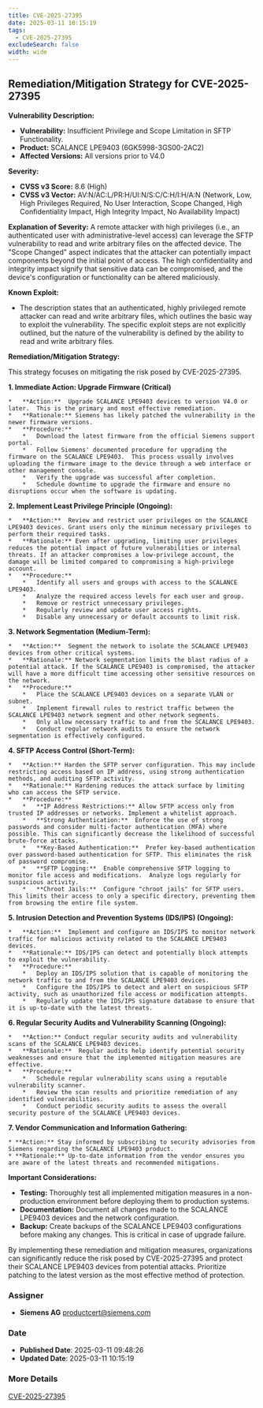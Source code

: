 ```yaml
---
title: CVE-2025-27395
date: 2025-03-11 10:15:19
tags:
  - CVE-2025-27395
excludeSearch: false
width: wide
---
```


## Remediation/Mitigation Strategy for CVE-2025-27395

**Vulnerability Description:**

*   **Vulnerability:** Insufficient Privilege and Scope Limitation in SFTP Functionality.
*   **Product:** SCALANCE LPE9403 (6GK5998-3GS00-2AC2)
*   **Affected Versions:** All versions prior to V4.0

**Severity:**

*   **CVSS v3 Score:** 8.6 (High)
*   **CVSS v3 Vector:** AV:N/AC:L/PR:H/UI:N/S:C/C:H/I:H/A:N (Network, Low, High Privileges Required, No User Interaction, Scope Changed, High Confidentiality Impact, High Integrity Impact, No Availability Impact)

**Explanation of Severity:**  A remote attacker with high privileges (i.e., an authenticated user with administrative-level access) can leverage the SFTP vulnerability to read and write arbitrary files on the affected device. The "Scope Changed" aspect indicates that the attacker can potentially impact components beyond the initial point of access.  The high confidentiality and integrity impact signify that sensitive data can be compromised, and the device's configuration or functionality can be altered maliciously.

**Known Exploit:**

*   The description states that an authenticated, highly privileged remote attacker can read and write arbitrary files, which outlines the basic way to exploit the vulnerability. The specific exploit steps are not explicitly outlined, but the nature of the vulnerability is defined by the ability to read and write arbitrary files.

**Remediation/Mitigation Strategy:**

This strategy focuses on mitigating the risk posed by CVE-2025-27395.

**1.  Immediate Action: Upgrade Firmware (Critical)**

    *   **Action:**  Upgrade SCALANCE LPE9403 devices to version V4.0 or later.  This is the primary and most effective remediation.
    *   **Rationale:** Siemens has likely patched the vulnerability in the newer firmware versions.
    *   **Procedure:**
        *   Download the latest firmware from the official Siemens support portal.
        *   Follow Siemens' documented procedure for upgrading the firmware on the SCALANCE LPE9403.  This process usually involves uploading the firmware image to the device through a web interface or other management console.
        *   Verify the upgrade was successful after completion.
        *   Schedule downtime to upgrade the firmware and ensure no disruptions occur when the software is updating.

**2.  Implement Least Privilege Principle (Ongoing):**

    *   **Action:**  Review and restrict user privileges on the SCALANCE LPE9403 devices. Grant users only the minimum necessary privileges to perform their required tasks.
    *   **Rationale:** Even after upgrading, limiting user privileges reduces the potential impact of future vulnerabilities or internal threats. If an attacker compromises a low-privilege account, the damage will be limited compared to compromising a high-privilege account.
    *   **Procedure:**
        *   Identify all users and groups with access to the SCALANCE LPE9403.
        *   Analyze the required access levels for each user and group.
        *   Remove or restrict unnecessary privileges.
        *   Regularly review and update user access rights.
        *   Disable any unnecessary or default accounts to limit risk.

**3.  Network Segmentation (Medium-Term):**

    *   **Action:**  Segment the network to isolate the SCALANCE LPE9403 devices from other critical systems.
    *   **Rationale:** Network segmentation limits the blast radius of a potential attack. If the SCALANCE LPE9403 is compromised, the attacker will have a more difficult time accessing other sensitive resources on the network.
    *   **Procedure:**
        *   Place the SCALANCE LPE9403 devices on a separate VLAN or subnet.
        *   Implement firewall rules to restrict traffic between the SCALANCE LPE9403 network segment and other network segments.
        *   Only allow necessary traffic to and from the SCALANCE LPE9403.
        *   Conduct regular network audits to ensure the network segmentation is effectively configured.

**4.  SFTP Access Control (Short-Term):**

    *   **Action:** Harden the SFTP server configuration. This may include restricting access based on IP address, using strong authentication methods, and auditing SFTP activity.
    *   **Rationale:** Hardening reduces the attack surface by limiting who can access the SFTP service.
    *   **Procedure:**
        *   **IP Address Restrictions:** Allow SFTP access only from trusted IP addresses or networks. Implement a whitelist approach.
        *   **Strong Authentication:**  Enforce the use of strong passwords and consider multi-factor authentication (MFA) where possible. This can significantly decrease the likelihood of successful brute-force attacks.
        *   **Key-Based Authentication:**  Prefer key-based authentication over password-based authentication for SFTP. This eliminates the risk of password compromise.
        *   **SFTP Logging:**  Enable comprehensive SFTP logging to monitor file access and modifications.  Analyze logs regularly for suspicious activity.
        *   **Chroot Jails:**  Configure "chroot jails" for SFTP users. This limits their access to only a specific directory, preventing them from browsing the entire file system.

**5.  Intrusion Detection and Prevention Systems (IDS/IPS) (Ongoing):**

    *   **Action:**  Implement and configure an IDS/IPS to monitor network traffic for malicious activity related to the SCALANCE LPE9403 devices.
    *   **Rationale:** IDS/IPS can detect and potentially block attempts to exploit the vulnerability.
    *   **Procedure:**
        *   Deploy an IDS/IPS solution that is capable of monitoring the network traffic to and from the SCALANCE LPE9403 devices.
        *   Configure the IDS/IPS to detect and alert on suspicious SFTP activity, such as unauthorized file access or modification attempts.
        *   Regularly update the IDS/IPS signature database to ensure that it is up-to-date with the latest threats.

**6.  Regular Security Audits and Vulnerability Scanning (Ongoing):**

    *   **Action:** Conduct regular security audits and vulnerability scans of the SCALANCE LPE9403 devices.
    *   **Rationale:**  Regular audits help identify potential security weaknesses and ensure that the implemented mitigation measures are effective.
    *   **Procedure:**
        *   Schedule regular vulnerability scans using a reputable vulnerability scanner.
        *   Review the scan results and prioritize remediation of any identified vulnerabilities.
        *   Conduct periodic security audits to assess the overall security posture of the SCALANCE LPE9403 devices.

**7. Vendor Communication and Information Gathering:**

    * **Action:** Stay informed by subscribing to security advisories from Siemens regarding the SCALANCE LPE9403 product.
    * **Rationale:** Up-to-date information from the vendor ensures you are aware of the latest threats and recommended mitigations.

**Important Considerations:**

*   **Testing:**  Thoroughly test all implemented mitigation measures in a non-production environment before deploying them to production systems.
*   **Documentation:**  Document all changes made to the SCALANCE LPE9403 devices and the network configuration.
*   **Backup:**  Create backups of the SCALANCE LPE9403 configurations before making any changes.  This is critical in case of upgrade failure.

By implementing these remediation and mitigation measures, organizations can significantly reduce the risk posed by CVE-2025-27395 and protect their SCALANCE LPE9403 devices from potential attacks.  Prioritize patching to the latest version as the most effective method of protection.

### Assigner
- **Siemens AG** <productcert@siemens.com>

### Date
- **Published Date**: 2025-03-11 09:48:26
- **Updated Date**: 2025-03-11 10:15:19

### More Details
[CVE-2025-27395](https://www.cvedetails.com/cve/CVE-2025-27395)